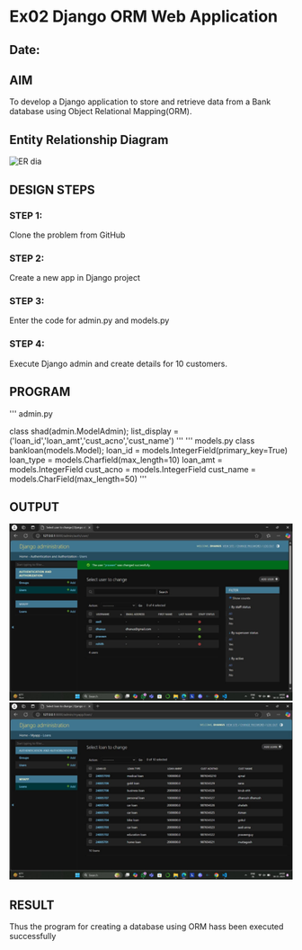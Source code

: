# Ex02 Django ORM Web Application
## Date: 

## AIM
To develop a Django application to store and retrieve data from a Bank database using Object Relational Mapping(ORM).

## Entity Relationship Diagram

![ER dia](https://github.com/user-attachments/assets/ff87e838-8987-4af5-be9f-eef3944ce20a)


## DESIGN STEPS

### STEP 1:
Clone the problem from GitHub

### STEP 2:
Create a new app in Django project

### STEP 3:
Enter the code for admin.py and models.py

### STEP 4:
Execute Django admin and create details for 10 customers.

## PROGRAM
'''
admin.py

class shad(admin.ModelAdmin);
        list_display = ('loan_id','loan_amt','cust_acno','cust_name')
'''
'''
models.py
class bankloan(models.Model);
    loan_id = models.IntegerField(primary_key=True)
    loan_type = models.Charfield(max_length=10)
    loan_amt = models.IntegerField
    cust_acno = models.IntegerField
    cust_name = models.CharField(max_length=50)
'''



## OUTPUT
![alt text](loopie1.jpg)
![alt text](loopie2.jpg)


## RESULT
Thus the program for creating a database using ORM hass been executed successfully
